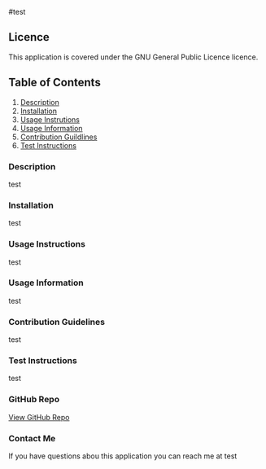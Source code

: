 #test

## Licence

This application is covered under the GNU General Public Licence licence.

## Table of Contents

1. [Description](#descripton)
2. [Installation](#installation)
3. [Usage Instrutions](#user-instructions)
4. [Usage Information](#usage-information)
5. [Contribution Guildlines](#contribution-guidelines)
6. [Test Instructions](#test-instructions)


### Description

test


### Installation

test


### Usage Instructions

test


### Usage Information

test


### Contribution Guidelines

test

### Test Instructions

test

### GitHub Repo

[View GitHub Repo](https://github.com/test)

### Contact Me

If you have questions abou this application you can reach me at test

